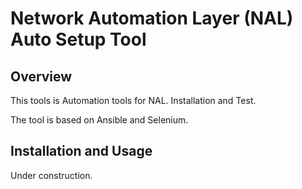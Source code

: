 # Network Automation Layer (NAL) Auto Setup Tool

## Overview
This tools is Automation tools for NAL. Installation and Test.

The tool is based on Ansible and Selenium.

## Installation and Usage
Under construction.
